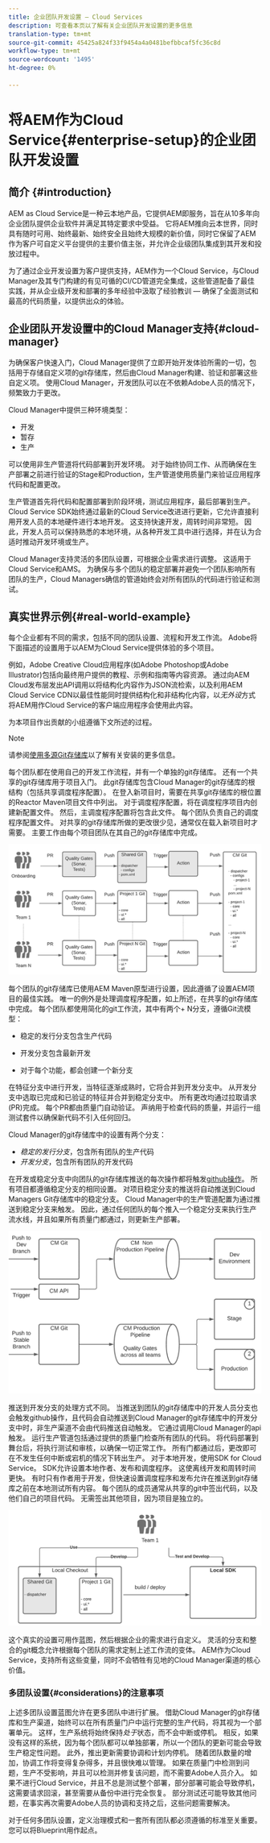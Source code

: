 ```yaml
---
title: 企业团队开发设置 — Cloud Services
description: 可查看本页以了解有关企业团队开发设置的更多信息
translation-type: tm+mt
source-git-commit: 45425a824f33f9454a4a0481befbbcaf5fc36c8d
workflow-type: tm+mt
source-wordcount: '1495'
ht-degree: 0%

---
```


# 将AEM作为Cloud Service{#enterprise-setup}的企业团队开发设置

## 简介 {#introduction}

AEM as Cloud Service是一种云本地产品，它提供AEM即服务，旨在从10多年向企业团队提供企业软件并满足其特定要求中受益。 它将AEM推向云本世界，同时具有随时可用、始终最新、始终安全且始终大规模的新价值，同时它保留了AEM作为客户可自定义平台提供的主要价值主张，并允许企业级团队集成到其开发和投放过程中。

为了通过企业开发设置为客户提供支持，AEM作为一个Cloud Service，与Cloud Manager及其专门构建的有见可循的CI/CD管道完全集成，这些管道配备了最佳实践，并从企业级开发和部署的多年经验中汲取了经验教训 — 确保了全面测试和最高的代码质量，以提供出众的体验。

## 企业团队开发设置中的Cloud Manager支持{#cloud-manager}

为确保客户快速入门，Cloud Manager提供了立即开始开发体验所需的一切，包括用于存储自定义项的git存储库，然后由Cloud Manager构建、验证和部署这些自定义项。
使用Cloud Manager，开发团队可以在不依赖Adobe人员的情况下，频繁致力于更改。

Cloud Manager中提供三种环境类型：

* 开发
* 暂存
* 生产

可以使用非生产管道将代码部署到开发环境。 对于始终协同工作、从而确保在生产部署之前进行验证的Stage和Production，生产管道使用质量门来验证应用程序代码和配置更改。

生产管道首先将代码和配置部署到阶段环境，测试应用程序，最后部署到生产。
Cloud Service SDK始终通过最新的Cloud Service改进进行更新，它允许直接利用开发人员的本地硬件进行本地开发。 这支持快速开发，周转时间非常短。 因此，开发人员可以保持熟悉的本地环境，从各种开发工具中进行选择，并在认为合适时推动开发环境或生产。

Cloud Manager支持灵活的多团队设置，可根据企业需求进行调整。 这适用于Cloud Service和AMS。 为确保与多个团队的稳定部署并避免一个团队影响所有团队的生产，Cloud Managers确信的管道始终会对所有团队的代码进行验证和测试。


## 真实世界示例{#real-world-example}

每个企业都有不同的需求，包括不同的团队设置、流程和开发工作流。 Adobe将下面描述的设置用于以AEM为Cloud Service提供体验的多个项目。

例如，Adobe Creative Cloud应用程序(如Adobe Photoshop或Adobe Illustrator)包括向最终用户提供的教程、示例和指南等内容资源。 通过向AEM Cloud发布层发出API调用以将结构化内容作为JSON流检索，以及利用AEM Cloud Service CDN以最佳性能同时提供结构化和非结构化内容，以&#x200B;*无外设*&#x200B;方式将AEM用作Cloud Service的客户端应用程序会使用此内容。

为本项目作出贡献的小组遵循下文所述的过程。

>[!NOTE]
>请参阅[使用多源Git存储库](https://experienceleague.adobe.com/docs/experience-manager-cloud-manager/using/managing-code/working-with-multiple-source-git-repos.html#managing-code)以了解有关安装的更多信息。

每个团队都在使用自己的开发工作流程，并有一个单独的git存储库。 还有一个共享的git存储库用于项目入门。 此git存储库包含Cloud Manager的git存储库的根结构（包括共享调度程序配置）。 在登入新项目时，需要在共享git存储库的根位置的Reactor Maven项目文件中列出。 对于调度程序配置，将在调度程序项目内创建新配置文件。 然后，主调度程序配置将包含此文件。 每个团队负责自己的调度程序配置文件。 对共享的git存储库所做的更改很少见，通常仅在载入新项目时才需要。 主要工作由每个项目团队在其自己的git存储库中完成。

![](assets/team-setup1.png)

每个团队的git存储库已使用AEM Maven原型进行设置，因此遵循了设置AEM项目的最佳实践。 唯一的例外是处理调度程序配置，如上所述，在共享的git存储库中完成。
每个团队都使用简化的git工作流，其中有两个+ N分支，遵循Git流模型：

* 稳定的发行分支包含生产代码

* 开发分支包含最新开发

* 对于每个功能，都会创建一个新分支


在特征分支中进行开发，当特征逐渐成熟时，它将合并到开发分支中。 从开发分支中选取已完成和已验证的特征并合并到稳定分支中。 所有更改均通过拉取请求(PR)完成。 每个PR都由质量门自动验证。 声纳用于检查代码的质量，并运行一组测试套件以确保新代码不引入任何回归。

Cloud Manager的git存储库中的设置有两个分支：

* *稳定的发行分支*，包含所有团队的生产代码
* *开发分支*，包含所有团队的开发代码

在开发或稳定分支中向团队的git存储库推送的每次操作都将触发[github操作](https://experienceleague.adobe.com/docs/experience-manager-cloud-manager/using/managing-code/working-with-multiple-source-git-repos.html?lang=en#managing-code)。 所有项目都遵循稳定分支的相同设置。 对项目稳定分支的推送将自动推送到Cloud Managers Git存储库中的稳定分支。 Cloud Manager中的生产管道配置为通过推送到稳定分支来触发。 因此，通过任何团队的每个推入一个稳定分支来执行生产流水线，并且如果所有质量门都通过，则更新生产部署。

![](assets/team-setup2.png)

推送到开发分支的处理方式不同。 当推送到团队的git存储库中的开发人员分支也会触发github操作，且代码会自动推送到Cloud Manager的git存储库中的开发分支中时，非生产渠道不会由代码推送自动触发。 它通过调用Cloud Manager的api触发。
运行生产管道包括通过提供的质量门检查所有团队的代码。 将代码部署到舞台后，将执行测试和审核，以确保一切正常工作。 所有门都通过后，更改即可在不发生任何中断或宕机的情况下转出生产。
对于本地开发，使用SDK for Cloud Service。 SDK允许设置本地作者、发布和调度程序。 这使离线开发和周转时间更快。 有时只有作者用于开发，但快速设置调度程序和发布允许在推送到git存储库之前在本地测试所有内容。 每个团队的成员通常从共享的git中签出代码，以及他们自己的项目代码。 无需签出其他项目，因为项目是独立的。

![](assets/team-setup3.png)

这个真实的设置可用作蓝图，然后根据企业的需求进行自定义。 灵活的分支和整合的git概念允许根据每个团队的需求定制上述工作流的变体。 AEM作为Cloud Service，支持所有这些变量，同时不会牺牲有见地的Cloud Manager渠道的核心价值。

### 多团队设置{#considerations}的注意事项

上述多团队设置蓝图允许在更多团队中进行扩展。 借助Cloud Manager的git存储库和生产渠道，始终可以在所有质量门户中运行完整的生产代码，将其视为一个部署单元。 这样，生产系统将始终保持&#x200B;*处于*状态，而不会中断或停机。
相反，如果没有这样的系统，因为每个团队都可以单独部署，所以一个团队的更新可能会导致生产稳定性问题。 此外，推出更新需要协调和计划内停机。 随着团队数量的增加，协调工作将变得复杂得多，并且很快难以管理。
如果在质量门中检测到问题，生产不受影响，并且可以检测并修复该问题，而不需要Adobe人员介入。 如果不进行Cloud Service，并且不总是测试整个部署，部分部署可能会导致停机，这需要请求回滚，甚至需要从备份中进行完全恢复。 部分测试还可能导致其他问题，在事实再次需要Adobe人员的协调和支持之后，这些问题需要解决。

对于任何多团队设置，定义治理模式和一套所有团队都必须遵循的标准至关重要。 您可以将Blueprint用作起点。